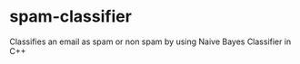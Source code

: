 spam-classifier
===============

Classifies an email as spam or non spam by using Naive Bayes Classifier in C++